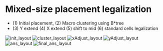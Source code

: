 # Mixed-size placement legalization
- (1) Initial placement, (2) Macro clustering using B*tree
- (3) Y extend (4) X extend (5) shift to mid (6) standard cells legalization

![init_layout](https://user-images.githubusercontent.com/58873719/208713803-ae05d8ac-5c55-4dfc-bfbc-fdd745aca881.png)
![cluster_layout](https://user-images.githubusercontent.com/58873719/208713835-c95725a2-7906-4242-92e9-ba793497e425.png)
![xAdjust_layout](https://user-images.githubusercontent.com/58873719/208713849-9ad92735-ecdb-4b84-9d11-432d7e5c4b24.png)
![yAdjust_layout](https://user-images.githubusercontent.com/58873719/208713860-e8f0d567-c03a-44cd-b5a6-4b539483c5ce.png)
![ans_layout](https://user-images.githubusercontent.com/58873719/208713865-55a28721-8061-4501-82d8-3255c51cc4fa.png)
![final_ans_layout](https://user-images.githubusercontent.com/58873719/208713872-3f8055ef-7440-440f-8fc1-b2754cd692b1.png)
